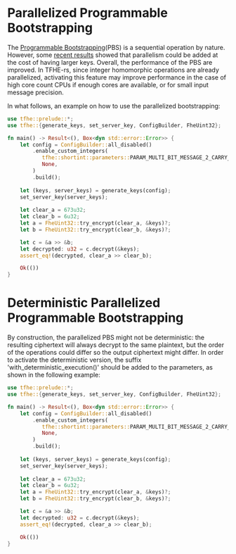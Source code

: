 # Parallelized Programmable Bootstrapping

The [Programmable Bootstrapping](../getting_started/security_and_cryptography.md)(PBS) is a sequential operation by nature. However, some [recent results](https://marcjoye.github.io/papers/JP22ternary.pdf) showed that parallelism could be added at the cost of having larger keys. Overall, the performance of the PBS are improved.
In TFHE-rs, since integer homomorphic operations are already parallelized, activating this feature may improve performance in the case of high core count CPUs if enough cores are available, or for small input message precision.

In what follows, an example on how to use the parallelized bootstrapping:

```rust
use tfhe::prelude::*;
use tfhe::{generate_keys, set_server_key, ConfigBuilder, FheUint32};

fn main() -> Result<(), Box<dyn std::error::Error>> {
    let config = ConfigBuilder::all_disabled()
        .enable_custom_integers(
           tfhe::shortint::parameters::PARAM_MULTI_BIT_MESSAGE_2_CARRY_2_GROUP_3_KS_PBS,
           None,
        )
        .build();
        
    let (keys, server_keys) = generate_keys(config);
    set_server_key(server_keys);
    
    let clear_a = 673u32;
    let clear_b = 6u32;
    let a = FheUint32::try_encrypt(clear_a, &keys)?;
    let b = FheUint32::try_encrypt(clear_b, &keys)?;

    let c = &a >> &b;
    let decrypted: u32 = c.decrypt(&keys);
    assert_eq!(decrypted, clear_a >> clear_b);

    Ok(())
}
```

# Deterministic Parallelized Programmable Bootstrapping 
By construction, the parallelized PBS might not be deterministic: the resulting ciphertext will always decrypt to the same plaintext, but the order of the operations could differ so the output ciphertext might differ. In order to activate the deterministic version, the suffix 'with_deterministic_execution()' should be added to the parameters, as shown in the following example:

```rust
use tfhe::prelude::*;
use tfhe::{generate_keys, set_server_key, ConfigBuilder, FheUint32};

fn main() -> Result<(), Box<dyn std::error::Error>> {
    let config = ConfigBuilder::all_disabled()
        .enable_custom_integers(
           tfhe::shortint::parameters::PARAM_MULTI_BIT_MESSAGE_2_CARRY_2_GROUP_3_KS_PBS.with_deterministic_execution(),
           None,
        )
        .build();
        
    let (keys, server_keys) = generate_keys(config);
    set_server_key(server_keys);
    
    let clear_a = 673u32;
    let clear_b = 6u32;
    let a = FheUint32::try_encrypt(clear_a, &keys)?;
    let b = FheUint32::try_encrypt(clear_b, &keys)?;

    let c = &a >> &b;
    let decrypted: u32 = c.decrypt(&keys);
    assert_eq!(decrypted, clear_a >> clear_b);

    Ok(())
}
```



